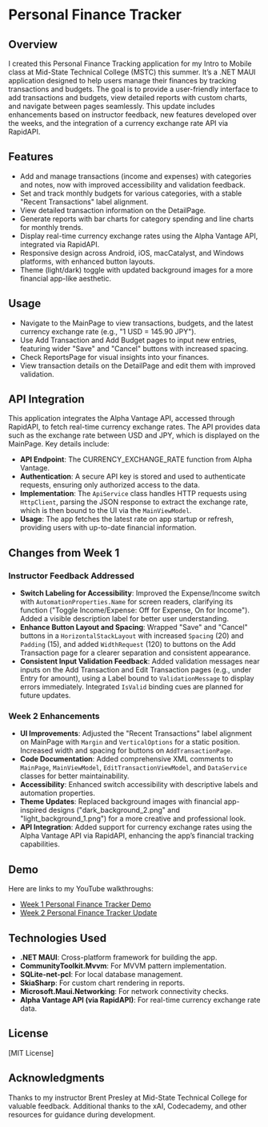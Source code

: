 # Personal Finance Tracker

## Overview
I created this Personal Finance Tracking application for my Intro to Mobile class at Mid-State Technical College (MSTC) this summer. It’s a .NET MAUI application designed to help users manage their finances by tracking transactions and budgets. The goal is to provide a user-friendly interface to add transactions and budgets, view detailed reports with custom charts, and navigate between pages seamlessly. This update includes enhancements based on instructor feedback, new features developed over the weeks, and the integration of a currency exchange rate API via RapidAPI.

## Features
- Add and manage transactions (income and expenses) with categories and notes, now with improved accessibility and validation feedback.
- Set and track monthly budgets for various categories, with a stable "Recent Transactions" label alignment.
- View detailed transaction information on the DetailPage.
- Generate reports with bar charts for category spending and line charts for monthly trends.
- Display real-time currency exchange rates using the Alpha Vantage API, integrated via RapidAPI.
- Responsive design across Android, iOS, macCatalyst, and Windows platforms, with enhanced button layouts.
- Theme (light/dark) toggle with updated background images for a more financial app-like aesthetic.

## Usage
- Navigate to the MainPage to view transactions, budgets, and the latest currency exchange rate (e.g., "1 USD = 145.90 JPY").
- Use Add Transaction and Add Budget pages to input new entries, featuring wider "Save" and "Cancel" buttons with increased spacing.
- Check ReportsPage for visual insights into your finances.
- View transaction details on the DetailPage and edit them with improved validation.

## API Integration
This application integrates the Alpha Vantage API, accessed through RapidAPI, to fetch real-time currency exchange rates. The API provides data such as the exchange rate between USD and JPY, which is displayed on the MainPage. Key details include:
- **API Endpoint**: The CURRENCY_EXCHANGE_RATE function from Alpha Vantage.
- **Authentication**: A secure API key is stored and used to authenticate requests, ensuring only authorized access to the data.
- **Implementation**: The `ApiService` class handles HTTP requests using `HttpClient`, parsing the JSON response to extract the exchange rate, which is then bound to the UI via the `MainViewModel`.
- **Usage**: The app fetches the latest rate on app startup or refresh, providing users with up-to-date financial information.

## Changes from Week 1
### Instructor Feedback Addressed
- **Switch Labeling for Accessibility**: Improved the Expense/Income switch with `AutomationProperties.Name` for screen readers, clarifying its function ("Toggle Income/Expense: Off for Expense, On for Income"). Added a visible description label for better user understanding.
- **Enhance Button Layout and Spacing**: Wrapped "Save" and "Cancel" buttons in a `HorizontalStackLayout` with increased `Spacing` (20) and `Padding` (15), and added `WidthRequest` (120) to buttons on the Add Transaction page for a clearer separation and consistent appearance.
- **Consistent Input Validation Feedback**: Added validation messages near inputs on the Add Transaction and Edit Transaction pages (e.g., under Entry for amount), using a Label bound to `ValidationMessage` to display errors immediately. Integrated `IsValid` binding cues are planned for future updates.

### Week 2 Enhancements
- **UI Improvements**: Adjusted the "Recent Transactions" label alignment on MainPage with `Margin` and `VerticalOptions` for a static position. Increased width and spacing for buttons on `AddTransactionPage`.
- **Code Documentation**: Added comprehensive XML comments to `MainPage`, `MainViewModel`, `EditTransactionViewModel`, and `DataService` classes for better maintainability.
- **Accessibility**: Enhanced switch accessibility with descriptive labels and automation properties.
- **Theme Updates**: Replaced background images with financial app-inspired designs ("dark_background_2.png" and "light_background_1.png") for a more creative and professional look.
- **API Integration**: Added support for currency exchange rates using the Alpha Vantage API via RapidAPI, enhancing the app’s financial tracking capabilities.

## Demo
Here are links to my YouTube walkthroughs:
- [Week 1 Personal Finance Tracker Demo](https://youtu.be/LqpPsed4ooM)
- [Week 2 Personal Finance Tracker Update](https://youtu.be/ZOax53qnHuU)

## Technologies Used
- **.NET MAUI**: Cross-platform framework for building the app.
- **CommunityToolkit.Mvvm**: For MVVM pattern implementation.
- **SQLite-net-pcl**: For local database management.
- **SkiaSharp**: For custom chart rendering in reports.
- **Microsoft.Maui.Networking**: For network connectivity checks.
- **Alpha Vantage API (via RapidAPI)**: For real-time currency exchange rate data.

## License
[MIT License]

## Acknowledgments
Thanks to my instructor Brent Presley at Mid-State Technical College for valuable feedback.
Additional thanks to the xAI, Codecademy, and other resources for guidance during development.
